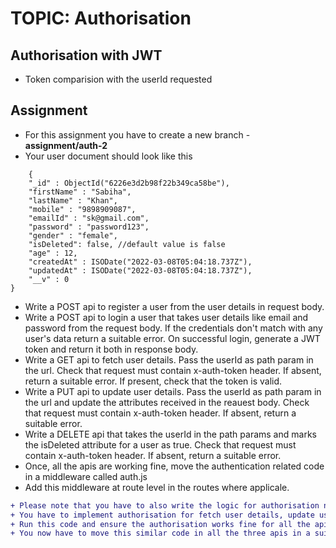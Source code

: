 # TOPIC: Authorisation

## Authorisation with JWT
- Token comparision with the userId requested

## Assignment
- For this assignment you have to create a new branch - **assignment/auth-2**
- Your user document should look like this
```
 	{
    "_id" : ObjectId("6226e3d2b98f22b349ca58be"),
    "firstName" : "Sabiha",
    "lastName" : "Khan",
    "mobile" : "9898909087",
    "emailId" : "sk@gmail.com",
    "password" : "password123",
    "gender" : "female",
	"isDeleted": false, //default value is false 
    "age" : 12,
    "createdAt" : ISODate("2022-03-08T05:04:18.737Z"),
    "updatedAt" : ISODate("2022-03-08T05:04:18.737Z"),
    "__v" : 0
}
```


- Write a POST api to register a user from the user details in request body. 
- Write a POST api to login a user that takes user details like email and password from the request body. If the credentials don't match with any user's data return a suitable error.
On successful login, generate a JWT token and return it both in response body.
- Write a GET api to fetch user details. Pass the userId as path param in the url. Check that request must contain x-auth-token header. If absent, return a suitable error.
If present, check that the token is valid.
- Write a PUT api to update user details. Pass the userId as path param in the url and update the attributes received in the reauest body. Check that request must contain x-auth-token header. If absent, return a suitable error.
- Write a DELETE api that takes the userId in the path params and marks the isDeleted attribute for a user as true. Check that request must contain x-auth-token header. If absent, return a suitable error.
- Once, all the apis are working fine, move the authentication related code in a middleware called auth.js
- Add this middleware at route level in the routes where applicale.

```diff
+ Please note that you have to also write the logic for authorisation now so that a logged in user can modify or fetch ONLY their own data.
+ You have to implement authorisation for fetch user details, update user and delete user apis
+ Run this code and ensure the authorisation works fine for all the apis before following the next requirement
+ You now have to move this similar code in all the three apis in a suitable middleware

``` 



